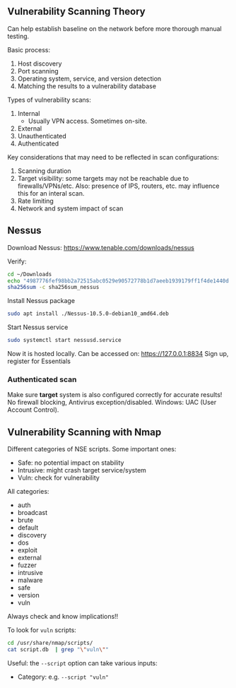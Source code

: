 ## Vulnerability Scanning Theory

Can help establish baseline on the network before more thorough manual testing.

Basic process:
1. Host discovery
2. Port scanning
3. Operating system, service, and version detection
4. Matching the results to a vulnerability database

Types of vulnerability scans:
1. Internal
   - Usually VPN access. Sometimes on-site.
3. External
4. Unauthenticated
5. Authenticated

Key considerations that may need to be reflected in scan configurations:
1. Scanning duration
2. Target visibility: some targets may not be reachable due to firewalls/VPNs/etc. Also: presence of IPS, routers, etc. may influence this for an interal scan.
3. Rate limiting
4. Network and system impact of scan

## Nessus

Download Nessus: https://www.tenable.com/downloads/nessus

Verify:
```bash
cd ~/Downloads
echo "4987776fef98bb2a72515abc0529e90572778b1d7aeeb1939179ff1f4de1440d Nessus-10.5.0-debian10_amd64.deb" > sha256sum_nessus
sha256sum -c sha256sum_nessus
```
Install Nessus package
```bash
sudo apt install ./Nessus-10.5.0-debian10_amd64.deb
```
Start Nessus service
```bash
sudo systemctl start nessusd.service
```
Now it is hosted locally. Can be accessed on: https://127.0.0.1:8834
Sign up, register for Essentials

### Authenticated scan
Make sure **target** system is also configured correctly for accurate results! No firewall blocking, Antivirus exception/disabled. Windows: UAC (User Account Control). 

## Vulnerability Scanning with Nmap

Different categories of NSE scripts. Some important ones:
- Safe: no potential impact on stability
- Intrusive: might crash target service/system
- Vuln: check for vulnerability

All categories:
- auth
- broadcast
- brute
- default
- discovery
- dos
- exploit
- external
- fuzzer
- intrusive
- malware
- safe
- version
- vuln

 Always check and know implications!!

To look for `vuln` scripts:
```bash
cd /usr/share/nmap/scripts/
cat script.db  | grep "\"vuln\""
```

Useful: the `--script` option can take various inputs:
- Category: e.g. `--script "vuln"`
```bash

```
```bash

```
